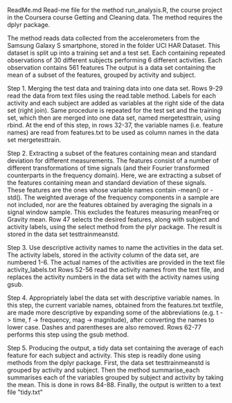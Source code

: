 ReadMe.md
Read-me file for the method run_analysis.R, the course project in the Coursera course
Getting and Cleaning data. 
The method requires the dplyr package. 


The method reads data collected from the accelerometers 
from the Samsung Galaxy S smartphone, stored in the folder UCI HAR Dataset. 
This dataset is split up into a training set and a test set. 
Each containing repeated observations of 30 different subjects 
performing 6 different activities. Each observation contains 561 features
The output is a data set containing the mean of a subset of the features, grouped by
activity and subject. 

Step 1. Merging the test data and training data into one data set. 
Rows 9-29 read the data from text files using the read.table method. Labels for each activity
and each subject are added as variables at the right side of the data set (right join).
Same procedure is repeated for the test set and the training set, which then are merged into 
one data set, named mergetesttrain, using rbind. At the end of this step, in rows 32-37,
the variable names (i.e. feature names) are read from features.txt to be used as column names
in the data set mergetesttrain.

Step 2. Extracting a subset of the features containing mean and standard deviation for 
different measurements. The features consist of a number of different transformations of
time signals (and their Fourier transformed counterparts in the frequency domain). 
Here, we are extracting a subset of the features containing mean and standard deviation
of these signals. These features are the ones whose variable names contain -mean() or -std(). 
The weighted average of the frequency components in a sample are not included, 
nor are the features obtained by averaging the signals in a signal window sample.
This excludes the features measuring meanFreq or Gravity mean. 
Row 47 selects the desired features, along with subject and activity labels, using the 
select method from the plyr package. The result is stored in the data set testtrainmeanstd.

Step 3. Use descriptive activity names to name the activities in the data set.
The activity labels, stored in the activity column of the data set, are numbered 1-6.
The actual names of the activities are provided in the text file activity_labels.txt
Rows 52-56 read the activity names from the text file, and replaces the activity numbers
in the data set with the activity names using gsub.

Step 4.  Appropriately label the data set with descriptive variable names.
In this step, the current variable names, obtained from the features.txt textfile, are
made more descriptive by expanding some of the abbreviations (e.g. t -> time, f -> frequency, 
mag -> magnitude), after converting the names to lower case. Dashes and parentheses are also
removed. Rows 62-77 performs this step using the gsub method. 

Step 5. Producing the output, a tidy data set containing the average of each feature for each
subject and activity. This step is readily done using methods from the dplyr package. 
First, the data set testtrainmeanstd is grouped by activity and subject. Then the method 
summarise_each summarises each of the variables grouped by subject and activity by taking the mean. This is done in rows 84-88. Finally, the output is written to a text file "tidy.txt"